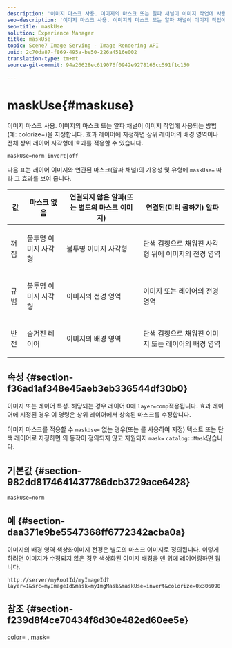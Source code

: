 ```yaml
---
description: '이미지 마스크 사용. 이미지의 마스크 또는 알파 채널이 이미지 작업에 사용되는 방법(예: colorize=)을 지정합니다. 효과 레이어에 지정하면 상위 레이어의 배경 영역이나 전체 상위 레이어 사각형에 효과를 적용할 수 있습니다.'
seo-description: '이미지 마스크 사용. 이미지의 마스크 또는 알파 채널이 이미지 작업에 사용되는 방법(예: colorize=)을 지정합니다. 효과 레이어에 지정하면 상위 레이어의 배경 영역이나 전체 상위 레이어 사각형에 효과를 적용할 수 있습니다.'
seo-title: maskUse
solution: Experience Manager
title: maskUse
topic: Scene7 Image Serving - Image Rendering API
uuid: 2c70da87-f869-495a-be50-226a4516e002
translation-type: tm+mt
source-git-commit: 94a26628ec619076f0942e9278165cc591f1c150

---
```



# maskUse{#maskuse}

이미지 마스크 사용. 이미지의 마스크 또는 알파 채널이 이미지 작업에 사용되는 방법(예: colorize=)을 지정합니다. 효과 레이어에 지정하면 상위 레이어의 배경 영역이나 전체 상위 레이어 사각형에 효과를 적용할 수 있습니다.

`maskUse=norm|invert|off`

다음 표는 레이어 이미지와 연관된 마스크(알파 채널)의 가용성 및 유형에 `maskUse=` 따라 그 효과를 보여 줍니다.

<table id="table_B765F6A765F548948531AF26DA0B4360"> 
 <thead> 
  <tr> 
   <th class="entry"> <b> 값</b> </th> 
   <th class="entry"> <b> 마스크 없음</b> </th> 
   <th class="entry"> <b> 연결되지 않은 알파(또는 별도의 마스크 이미지)</b> </th> 
   <th class="entry"> <b> 연결된(미리 곱하기) 알파</b> </th> 
  </tr> 
 </thead>
 <tbody> 
  <tr> 
   <td> <p> <span class="codeph"> 꺼짐 </span> </p> </td> 
   <td> <p> 불투명 이미지 사각형 </p> </td> 
   <td> <p> 불투명 이미지 사각형 </p> </td> 
   <td> <p> 단색 검정으로 채워진 사각형 위에 이미지의 전경 영역 </p> </td> 
  </tr> 
  <tr> 
   <td> <p> <span class="codeph"> 규범 </span> </p> </td> 
   <td> <p> 불투명 이미지 사각형 </p> </td> 
   <td> <p> 이미지의 전경 영역 </p> </td> 
   <td> <p> 이미지 또는 레이어의 전경 영역 </p> </td> 
  </tr> 
  <tr> 
   <td> <p> <span class="codeph"> 반전 </span> </p> </td> 
   <td> <p> 숨겨진 레이어 </p> </td> 
   <td> <p> 이미지의 배경 영역 </p> </td> 
   <td> <p> 단색 검정으로 채워진 이미지 또는 레이어의 배경 영역 </p> </td> 
  </tr> 
 </tbody> 
</table>

## 속성 {#section-f36ad1af348e45aeb3eb336544df30b0}

이미지 또는 레이어 특성. 해당되는 경우 레이어 0에 `layer=comp`적용됩니다. 효과 레이어에 지정된 경우 이 명령은 상위 레이어에서 상속된 마스크를 수정합니다.

이미지 마스크를 적용할 수 `maskUse=` 없는 경우(또는 를 사용하여 지정) 텍스트 또는 단색 레이어로 지정하면 의 동작이 정의되지 않고 지원되지 `mask=` `catalog::Mask`않습니다.

## 기본값 {#section-982dd8174641437786dcb3729ace6428}

`maskUse=norm`

## 예 {#section-daa371e9be5547368ff6772342acba0a}

이미지의 배경 영역 색상화이미지 전경은 별도의 마스크 이미지로 정의됩니다. 이렇게 하려면 이미지가 수정되지 않은 경우 색상화된 이미지 배경을 맨 위에 레이어링하면 됩니다.

`http://server/myRootId/myImageId?layer=1&src=myImageId&mask=myImgMask&maskUse=invert&colorize=0x306090`

## 참조 {#section-f239d8f4ce70434f8d30e482ed60ee5e}

[color=](/help/aem-is-ir-api/is-api/http-ref/image-serving-api-ref/c-http-protocol-reference/c-data-types/r-is-http-color.md) , [mask=](../../../../../is-api/http-ref/image-serving-api-ref/c-http-protocol-reference/c-command-reference/r-mask.md#reference-922254e027404fb890b850e2723ee06e)
